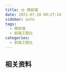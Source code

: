 ```yaml
---
title: 🌞 微前端
date: 2021-07-20 00:27:24
sidebar: auto
tags:
  - 微前端
  - 前端工程化
categories:
  - 前端工程化
---
```


## 相关资料
